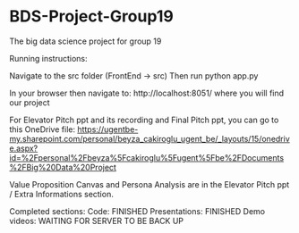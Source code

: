 # BDS-Project-Group19
The big data science project for group 19

Running instructions:

Navigate to the src folder (FrontEnd -> src)
Then run python app.py

In your browser then navigate to: http://localhost:8051/ where you will find our project

For Elevator Pitch ppt and its recording and Final Pitch ppt, you can go to this OneDrive file: https://ugentbe-my.sharepoint.com/personal/beyza_cakiroglu_ugent_be/_layouts/15/onedrive.aspx?id=%2Fpersonal%2Fbeyza%5Fcakiroglu%5Fugent%5Fbe%2FDocuments%2FBig%20Data%20Project

Value Proposition Canvas and Persona Analysis are in the Elevator Pitch ppt / Extra Informations section.


Completed sections:
Code: FINISHED
Presentations: FINISHED
Demo videos: WAITING FOR SERVER TO BE BACK UP
